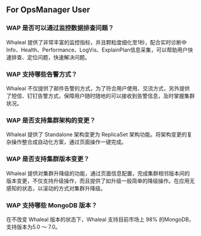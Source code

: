 ## For OpsManager User

### WAP 是否可以通过监控数据排查问题？

Whaleal 提供了非常丰富的监控指标，并且颗粒度细化至1秒，配合实时诊断中Info、Health、Performance、LogVis、ExplainPlan信息采集，可以帮助用户快速排查、定位问题，快速解决问题。



### WAP 支持哪些告警方式？

Whaleal 不仅提供了邮件告警的方式，为了符合用户使用、交流方式，另外提供了短信、钉钉告警方式，保障用户随时随地的可以接收到告警信息，及时掌握集群状况。



### WAP 是否支持集群架构的变更？

Whaleal 提供了 Standalone 架构变更为 ReplicaSet 架构功能。将架构变更的复杂操作整合成自动化方案，通过页面操作一键完成。



### WAP 是否支持集群版本变更？

Whaleal 提供对集群升降级的功能，通过页面信息配置，完成集群相邻版本间的版本变更，不仅支持升级操作，而且提供了如升级一般简单的降级操作。在应用无感知的状态，以滚动的方式对集群升降级。



### WAP 支持哪些 MongoDB 版本？

在不改变 Whaleal 版本的状态下，Whaleal 支持目前市场上 98% 的MongoDB，支持版本为5.0 ～ 7.0。